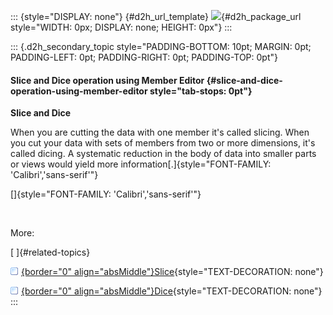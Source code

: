 ::: {style="DISPLAY: none"}
[](ms-xhelp:///?Id=d2h_url_template){#d2h_url_template} ![](!package_url!){#d2h_package_url style="WIDTH: 0px; DISPLAY: none; HEIGHT: 0px"}
:::

::: {.d2h_secondary_topic style="PADDING-BOTTOM: 10pt; MARGIN: 0pt; PADDING-LEFT: 0pt; PADDING-RIGHT: 0pt; PADDING-TOP: 0pt"}
#### Slice and Dice operation using Member Editor {#slice-and-dice-operation-using-member-editor style="tab-stops: 0pt"}

**Slice and Dice**

When you are cutting the data with one member it's called slicing. When you cut your data with sets of members from two or more dimensions, it's called dicing. A systematic reduction in the body of data into smaller parts or views would yield more information[.]{style="FONT-FAMILY: 'Calibri','sans-serif'"}

[]{style="FONT-FAMILY: 'Calibri','sans-serif'"} 

 

More:

[ ]{#related-topics}

[![](button.gif){border="0" align="absMiddle"}Slice](ms-xhelp:///?Id=ab3084d5-a384-407c-ad5f-4eeea7560d92){style="TEXT-DECORATION: none"}

[![](button.gif){border="0" align="absMiddle"}Dice](ms-xhelp:///?Id=312fe8f4-0f20-4bf1-a802-e5fa0567bea6){style="TEXT-DECORATION: none"}
:::

